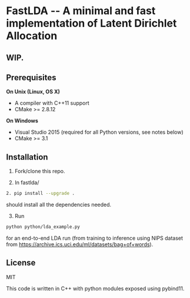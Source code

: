 # FastLDA -- A minimal and fast implementation of Latent Dirichlet Allocation

## WIP.

## Prerequisites

**On Unix (Linux, OS X)**

* A compiler with C++11 support
* CMake >= 2.8.12

**On Windows**

* Visual Studio 2015 (required for all Python versions, see notes below)
* CMake >= 3.1


## Installation

1. Fork/clone this repo.

2. In fastlda/ 
```bash
2. pip install --upgrade .
```
should install all the dependencies needed.

3. Run
```bash
python python/lda_example.py
```
for an end-to-end LDA run (from training to inference using NIPS dataset from https://archive.ics.uci.edu/ml/datasets/bag+of+words).


## License

MIT

This code is written in C++ with python modules exposed using pybind11.
